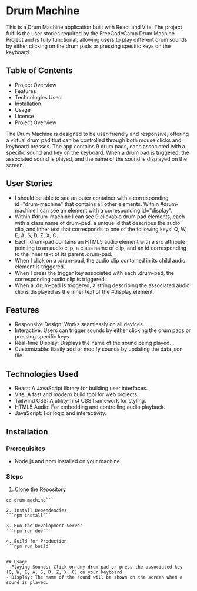 # Drum Machine
This is a Drum Machine application built with React and Vite. The project fulfills the user stories required by the FreeCodeCamp Drum Machine Project and is fully functional, allowing users to play different drum sounds by either clicking on the drum pads or pressing specific keys on the keyboard.

## Table of Contents
- Project Overview
- Features
- Technologies Used
- Installation
- Usage
- License
- Project Overview

The Drum Machine is designed to be user-friendly and responsive, offering a virtual drum pad that can be controlled through both mouse clicks and keyboard presses. The app contains 9 drum pads, each associated with a specific sound and key on the keyboard. When a drum pad is triggered, the associated sound is played, and the name of the sound is displayed on the screen.

## User Stories
- I should be able to see an outer container with a corresponding id="drum-machine" that contains all other elements.
Within #drum-machine I can see an element with a corresponding id="display".
- Within #drum-machine I can see 9 clickable drum pad elements, each with a class name of drum-pad, a unique id that describes the audio clip, and inner text that corresponds to one of the following keys: Q, W, E, A, S, D, Z, X, C.
- Each .drum-pad contains an HTML5 audio element with a src attribute pointing to an audio clip, a class name of clip, and an id corresponding to the inner text of its parent .drum-pad.
- When I click on a .drum-pad, the audio clip contained in its child audio element is triggered.
- When I press the trigger key associated with each .drum-pad, the corresponding audio clip is triggered.
- When a .drum-pad is triggered, a string describing the associated audio clip is displayed as the inner text of the #display element.

## Features
- Responsive Design: Works seamlessly on all devices.
- Interactive: Users can trigger sounds by either clicking the drum pads or pressing specific keys.
- Real-time Display: Displays the name of the sound being played.
- Customizable: Easily add or modify sounds by updating the data.json file.

## Technologies Used
- React: A JavaScript library for building user interfaces.
- Vite: A fast and modern build tool for web projects.
- Tailwind CSS: A utility-first CSS framework for styling.
- HTML5 Audio: For embedding and controlling audio playback.
- JavaScript: For logic and interactivity.

## Installation
### Prerequisites
- Node.js and npm installed on your machine.

### Steps
1. Clone the Repository
```git clone https://github.com/yourusername/drum-machine.git
cd drum-machine```

2. Install Dependencies
```npm install```

3. Run the Development Server
```npm run dev```

4. Build for Production
```npm run build```


## Usage
- Playing Sounds: Click on any drum pad or press the associated key (Q, W, E, A, S, D, Z, X, C) on your keyboard.
- Display: The name of the sound will be shown on the screen when a sound is played.
